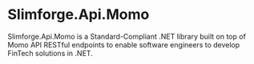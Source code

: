 # Slimforge.Api.Momo
Slimforge.Api.Momo is a Standard-Compliant .NET library built on top of Momo API RESTful endpoints to enable software engineers to develop FinTech solutions in .NET.
